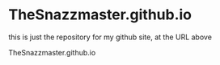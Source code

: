 # TheSnazzmaster.github.io
this is just the repository for my github site, at the URL above

TheSnazzmaster.github.io
